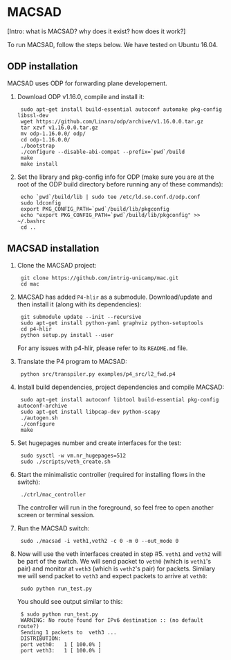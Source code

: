 # MACSAD

[Intro: what is MACSAD? why does it exist? how does it work?]

To run MACSAD, follow the steps below. We have tested on Ubuntu 16.04.

## ODP installation

MACSAD uses ODP for forwarding plane developement.

1. Download ODP v1.16.0, compile and install it:

        sudo apt-get install build-essential autoconf automake pkg-config libssl-dev
        wget https://github.com/Linaro/odp/archive/v1.16.0.0.tar.gz
        tar xzvf v1.16.0.0.tar.gz
        mv odp-1.16.0.0/ odp/
        cd odp-1.16.0.0/
        ./bootstrap
        ./configure --disable-abi-compat --prefix=`pwd`/build
        make
        make install

2. Set the library and pkg-config info for ODP (make sure you are at the root
of the ODP build directory before running any of these commands):

        echo `pwd`/build/lib | sudo tee /etc/ld.so.conf.d/odp.conf
        sudo ldconfig
        export PKG_CONFIG_PATH=`pwd`/build/lib/pkgconfig
        echo "export PKG_CONFIG_PATH=`pwd`/build/lib/pkgconfig" >> ~/.bashrc
        cd ..

## MACSAD installation

1. Clone the MACSAD project:

        git clone https://github.com/intrig-unicamp/mac.git
        cd mac

2. MACSAD has added `P4-hlir` as a submodule. Download/update and then install
it (along with its dependencies):

        git submodule update --init --recursive
        sudo apt-get install python-yaml graphviz python-setuptools
        cd p4-hlir
        python setup.py install --user

    For any issues with p4-hlir, please refer to its `README.md` file.

3. Translate the P4 program to MACSAD:

        python src/transpiler.py examples/p4_src/l2_fwd.p4

4. Install build dependencies, project dependencies and compile MACSAD:

        sudo apt-get install autoconf libtool build-essential pkg-config autoconf-archive
        sudo apt-get install libpcap-dev python-scapy
        ./autogen.sh
        ./configure
        make

5. Set hugepages number and create interfaces for the test:

        sudo sysctl -w vm.nr_hugepages=512
        sudo ./scripts/veth_create.sh

6. Start the minimalistic controller (required for installing flows in the
switch):

        ./ctrl/mac_controller

    The controller will run in the foreground, so feel free to open another
    screen or terminal session.

7. Run the MACSAD switch:

        sudo ./macsad -i veth1,veth2 -c 0 -m 0 --out_mode 0

8. Now will use the veth interfaces created in step #5. `veth1` and `veth2` will
be part of the switch. We will send packet to `veth0` (which is `veth1`'s pair)
and monitor at `veth3` (which is `veth2`'s pair) for packets. Similary we will
send packet to `veth3` and expect packets to arrive at `veth0`:

        sudo python run_test.py

    You should see output similar to this:

        $ sudo python run_test.py
        WARNING: No route found for IPv6 destination :: (no default route?)
        Sending 1 packets to  veth3 ...
        DISTRIBUTION:
        port veth0:   1 [ 100.0% ]
        port veth3:   1 [ 100.0% ]
